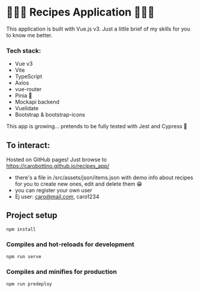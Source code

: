 # 👩🏻‍🍳 Recipes Application 👨🏽‍🍳

This application is built with Vue.js v3. Just a little brief of my skills for you to know me better.

### Tech stack:

- Vue v3
- Vite
- TypeScript
- Axios
- vue-router
- Pinia 🍍
- Mockapi backend
- Vuelidate
- Bootstrap & bootstrap-icons

This app is growing... pretends to be fully tested with Jest and Cypress 🌸

## To interact:

Hosted on GitHub pages! Just browse to https://carobottino.github.io/recipes_app/

- there's a file in /src/assets/json/items.json with demo info about recipes for you to create new ones, edit and delete them 😁
- you can register your own user
- Ej user: caro@mail.com, caro1234

## Project setup

```
npm install
```

### Compiles and hot-reloads for development

```
npm run serve
```

### Compiles and minifies for production

```
npm run predeploy
```
